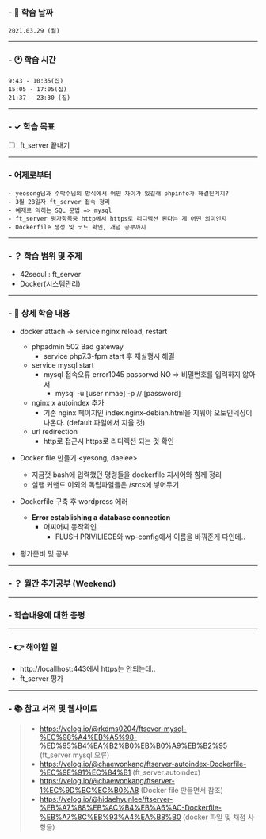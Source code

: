 ### - 📆 학습 날짜
	2021.03.29 (월)
___
### - 🕐 학습 시간
```
9:43 - 10:35(집)
15:05 - 17:05(집)
21:37 - 23:30 (집)
```
___
### - ✓ 학습 목표
- [ ] ft_server 끝내기
___
### - 어제로부터
```
- yeosong님과 수박수님의 방식에서 어떤 차이가 있길래 phpinfo가 해결된거지?
- 3월 28일자 ft_server 접속 정리
- 예제로 익히는 SQL 문법 => mysql
- ft_server 평가항목중 http에서 https로 리디렉션 된다는 게 어떤 의미인지
- Dockerfile 생성 및 코드 확인, 개념 공부까지
```
___
### - ？ 학습 범위 및 주제
- 42seoul : ft_server
- Docker(시스템관리)
___
### - 📝 상세 학습 내용
- docker attach -> service nginx reload, restart
  - phpadmin 502 Bad gateway
    - service php7.3-fpm start 후 재실행시 해결
  - service mysql start 
    - mysql 접속오류 error1045 passorwd NO => 비밀번호를 입력하지 않아서
      - mysql -u [user nmae] -p // [password]
  - nginx x autoindex 추가
    - 기존 nginx 페이지인 index.nginx-debian.html을 지워야 오토인덱싱이 나온다. (default 파일에서 지울 것)
  - url redirection
    - http로 접근시 https로 리디렉션 되는 것 확인

- Docker file 만들기 <yesong, daelee>
  - 지금껏 bash에 입력했던 명령들을 dockerfile 지시어와 함께 정리
  - 실행 커맨드 이외의 독립파일들은 /srcs에 넣어두기

- Dockerfile 구축 후 wordpress 에러
  - __Error establishing a database connection__
    - 어찌어찌 동작확인
      - FLUSH PRIVILIEGE와 wp-config에서 이름을 바꿔준게 다인데..

- 평가준비 및 공부
___
### - ？ 월간 추가공부 (Weekend)

___
### - 학습내용에 대한 총평

___
### - 👉 해야할 일
- http://locallhost:443에서 https는 안되는데..
- ft_server 평가
___
### - 📚 참고 서적 및 웹사이트
> - https://velog.io/@rkdms0204/ftsever-mysql-%EC%98%A4%EB%A5%98-%ED%95%B4%EA%B2%B0%EB%B0%A9%EB%B2%95 (ft_server mysql 오류)
> - https://velog.io/@chaewonkang/ftserver-autoindex-Dockerfile-%EC%9E%91%EC%84%B1 (ft_server:autoindex)
> - https://velog.io/@chaewonkang/ftserver-1%EC%9D%BC%EC%B0%A8 (Docker file 만들면서 참조)
> - https://velog.io/@hidaehyunlee/ftserver-%EB%A7%88%EB%AC%B4%EB%A6%AC-Dockerfile-%EB%A7%8C%EB%93%A4%EA%B8%B0 (docker 파일 및 채점 사항들)